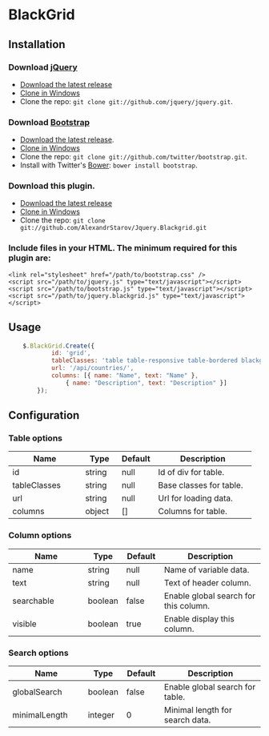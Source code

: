 # BlackGrid
## Installation
### Download [jQuery](http://docs.jquery.com/Downloading_jQuery)
* [Download the latest release](http://docs.jquery.com/Downloading_jQuery)
* [Clone in Windows](github-windows://openRepo/https://github.com/jquery/jquery)
* Clone the repo: `git clone git://github.com/jquery/jquery.git`.

### Download [Bootstrap](https://github.com/twitter/bootstrap)
* [Download the latest release](https://github.com/twitter/bootstrap/zipball/master).
* [Clone in Windows](github-windows://openRepo/https://github.com/twitter/bootstrap)
* Clone the repo: `git clone git://github.com/twitter/bootstrap.git`.
* Install with Twitter's [Bower](http://twitter.github.com/bower): `bower install bootstrap`.

### Download this plugin.
* [Download the latest release](https://github.com/AlexandrStarov/Jquery.Blackgrid/zipball/master)
* [Clone in Windows](github-windows://openRepo/https://github.com/AlexandrStarov/Jquery.Blackgrid)
* Clone the repo: `git clone git://github.com/AlexandrStarov/Jquery.Blackgrid.git`
### Include files in your HTML. The minimum required for this plugin are:


    <link rel="stylesheet" href="/path/to/bootstrap.css" />
    <script src="/path/to/jquery.js" type="text/javascript"></script>
    <script src="/path/to/bootstrap.js" type="text/javascript"></script>
    <script src="/path/to/jquery.blackgrid.js" type="text/javascript"></script>

## Usage
```javascript
    $.BlackGrid.Create({
            id: 'grid',
            tableClasses: 'table table-responsive table-bordered blackgrid',
            url: '/api/countries/',
            columns: [{ name: "Name", text: "Name" },
                { name: "Description", text: "Description" }]
        });
```
## Configuration
### Table options

<table style="width:100%">
    <thead>
	    <tr>
		    <th width="30%">
			    Name
		    </th>
		    <th width="15%">
			    Type
		    </th>
		    <th width="15%">
			    Default
		    </th>
		    <th width="40%">
			    Description
		    </th>
	    </tr>
    </thead>
    <tbody>
         <tr>
            <td>
                id
            </td>
    		<td>
                string
            </td>
            <td>
                null
            </td>
            <td>
    			Id of div for table.
            </td>
        </tr>
         <tr>
            <td>
                tableClasses
            </td>
    		<td>
                string
            </td>
            <td>
                null
            </td>
            <td>
    			Base classes for table.
            </td>
        </tr>
         <tr>
            <td>
                url
            </td>
    		<td>
                string
            </td>
            <td>
                null
            </td>
            <td>
    			Url for loading data.
            </td>
        </tr>
         <tr>
            <td>
                columns
            </td>
    		<td>
                object
            </td>
            <td>
                []
            </td>
            <td>
    			Columns for table.
            </td>
        </tr>
    </tbody>    
</table>

### Column options

<table style="width:100%">
    <thead>
	    <tr>
		    <th width="30%">
			    Name
		    </th>
		    <th width="15%">
			    Type
		    </th>
		    <th width="15%">
			    Default
		    </th>
		    <th width="40%">
			    Description
		    </th>
	    </tr>
    </thead>
    <tbody>
         <tr>
            <td>
                name
            </td>
    		<td>
                string
            </td>
            <td>
                null
            </td>
             <td>
                 Name of variable data.
             </td>
        </tr>
         <tr>
            <td>
                text
            </td>
    		<td>
                string
            </td>
            <td>
                null
            </td>
            <td>
    			Text of header column.
            </td>
        </tr>
         <tr>
            <td>
                searchable
            </td>
    		<td>
                boolean
            </td>
            <td>
                false
            </td>
            <td>
    			Enable global search for this column.
            </td>
        </tr>
         <tr>
            <td>
                visible
            </td>
    		<td>
                boolean
            </td>
            <td>
                true
            </td>
            <td>
    			Enable display this column.
            </td>
        </tr>
    </tbody>    
</table>

### Search options

<table style="width:100%">
    <thead>
	    <tr>
		    <th width="30%">
			    Name
		    </th>
		    <th width="15%">
			    Type
		    </th>
		    <th width="15%">
			    Default
		    </th>
		    <th width="40%">
			    Description
		    </th>
	    </tr>
    </thead>
    <tbody>
         <tr>
            <td>
                globalSearch
            </td>
    		<td>
                boolean
            </td>
            <td>
                false
            </td>
             <td>
                 Enable global search for table.
             </td>
        </tr>
         <tr>
            <td>
                minimalLength
            </td>
    		<td>
                integer
            </td>
            <td>
                0
            </td>
             <td>
                 Minimal length for search data.
             </td>
        </tr>
    </tbody>    
</table>

<!--## Events-->